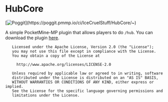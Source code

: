 # HubCore

[![Poggit](https://poggit.pmmp.io/ci.shield/IceCruelStuff/HubCore/~)](https://poggit.pmmp.io/ci/IceCruelStuff/HubCore/~)

A simple PocketMine-MP plugin that allows players to do `/hub`. You can download the plugin [here](https://github.com/IceCruelStuff/HubCore/releases).

```
   Licensed under the Apache License, Version 2.0 (the "License");
   you may not use this file except in compliance with the License.
   You may obtain a copy of the License at

     http://www.apache.org/licenses/LICENSE-2.0

   Unless required by applicable law or agreed to in writing, software
   distributed under the License is distributed on an "AS IS" BASIS,
   WITHOUT WARRANTIES OR CONDITIONS OF ANY KIND, either express or implied.
   See the License for the specific language governing permissions and
   limitations under the License.
```
